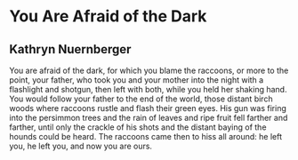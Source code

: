 # You Are Afraid of the Dark
## Kathryn Nuernberger
You are afraid of the dark,
for which you blame the raccoons,
or more to the point, your father,
who took you and your mother
into the night with a flashlight
and shotgun, then left
with both, while you held
her shaking hand. You
would follow your father
to the end of the world,
those distant birch woods
where raccoons rustle
and flash their green eyes.
His gun was firing
into the persimmon trees
and the rain of leaves and ripe fruit
fell farther and farther,
until only the crackle
of his shots and the distant baying
of the hounds could be heard.
The raccoons came then
to hiss all around:
he left you, he left you,
and now you are ours.